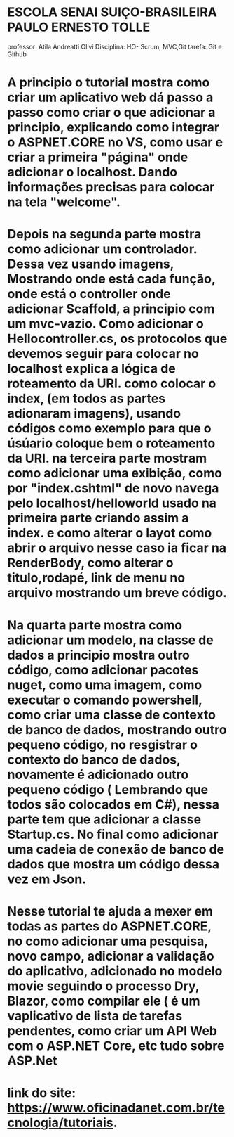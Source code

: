 # ESCOLA SENAI SUIÇO-BRASILEIRA PAULO ERNESTO TOLLE
  professor: Atila Andreatti Olivi
  Disciplina: HO- Scrum, MVC,Git
  tarefa: Git e Github

# A principio o tutorial mostra como criar um aplicativo web dá passo a passo como criar  o que adicionar a principio, explicando como integrar o ASPNET.CORE no VS, como usar e criar a primeira "página" onde adicionar o localhost. Dando informações precisas para colocar na tela "welcome".


# Depois na segunda parte mostra como adicionar um controlador. Dessa vez usando imagens, Mostrando onde está cada função, onde está o controller onde adicionar Scaffold, a principio com um mvc-vazio. Como adicionar o Hellocontroller.cs, os protocolos que devemos seguir para colocar no localhost explica a lógica de  roteamento da URl. como colocar o index, (em todos as partes adionaram imagens), usando códigos como exemplo para que o úsúario coloque bem o roteamento da URl. na terceira parte mostram como adicionar uma exibição, como por "index.cshtml" de novo navega pelo localhost/helloworld usado na primeira parte criando assim a index. e como alterar o layot como abrir o arquivo nesse caso ia ficar na RenderBody, como alterar o titulo,rodapé, link de menu no arquivo mostrando um breve código.



# Na quarta parte mostra como adicionar um modelo, na classe de dados a principio mostra outro código, como adicionar pacotes nuget, como uma imagem, como executar o comando powershell, como criar uma classe de contexto de banco de dados, mostrando outro pequeno código, no resgistrar o contexto do banco de dados, novamente é adicionado outro pequeno código ( Lembrando que todos são colocados em C#), nessa parte tem que adicionar a classe Startup.cs. No final como adicionar uma cadeia de conexão de banco de dados que mostra um código dessa vez em Json.

# Nesse tutorial te ajuda a mexer em todas as partes do ASPNET.CORE, no como adicionar uma pesquisa, novo campo, adicionar a validação do aplicativo, adicionado no modelo movie seguindo o processo Dry, Blazor, como compilar ele ( é um vaplicativo de lista de tarefas pendentes, como criar um API Web com o ASP.NET Core, etc tudo sobre ASP.Net



# link do site: https://www.oficinadanet.com.br/tecnologia/tutoriais.